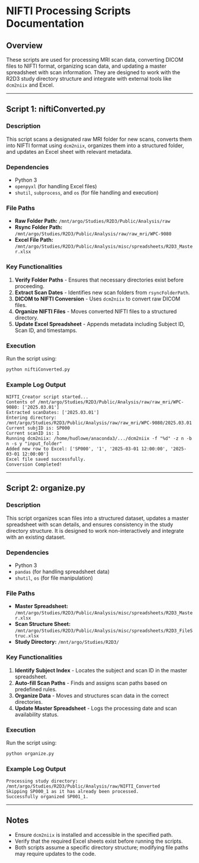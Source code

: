 # NIFTI Processing Scripts Documentation

## Overview
These scripts are used for processing MRI scan data, converting DICOM files to NIFTI format, organizing scan data, and updating a master spreadsheet with scan information. They are designed to work with the R2D3 study directory structure and integrate with external tools like `dcm2niix` and Excel.

---

## Script 1: niftiConverted.py

### Description
This script scans a designated raw MRI folder for new scans, converts them into NIFTI format using `dcm2niix`, organizes them into a structured folder, and updates an Excel sheet with relevant metadata.

### Dependencies
- Python 3
- `openpyxl` (for handling Excel files)
- `shutil`, `subprocess`, and `os` (for file handling and execution)

### File Paths
- **Raw Folder Path:** `/mnt/argo/Studies/R2D3/Public/Analysis/raw`
- **Rsync Folder Path:** `/mnt/argo/Studies/R2D3/Public/Analysis/raw/raw_mri/WPC-9080`
- **Excel File Path:** `/mnt/argo/Studies/R2D3/Public/Analysis/misc/spreadsheets/R2D3_Master.xlsx`

### Key Functionalities
1. **Verify Folder Paths** - Ensures that necessary directories exist before proceeding.
2. **Extract Scan Dates** - Identifies new scan folders from `rsyncFolderPath`.
3. **DICOM to NIFTI Conversion** - Uses `dcm2niix` to convert raw DICOM files.
4. **Organize NIFTI Files** - Moves converted NIFTI files to a structured directory.
5. **Update Excel Spreadsheet** - Appends metadata including Subject ID, Scan ID, and timestamps.

### Execution
Run the script using:
```sh
python niftiConverted.py
```

### Example Log Output
```
NIFTI_Creator script started...
Contents of /mnt/argo/Studies/R2D3/Public/Analysis/raw/raw_mri/WPC-9080: ['2025.03.01']
Extracted scanDates: ['2025.03.01']
Entering directory: /mnt/argo/Studies/R2D3/Public/Analysis/raw/raw_mri/WPC-9080/2025.03.01
Current subjID is: SP000
Current scanID is: 1
Running dcm2niix: /home/hudlowe/anaconda3/.../dcm2niix -f "%d" -z n -b n -s y "input_folder"
Added new row to Excel: ['SP000', '1', '2025-03-01 12:00:00', '2025-03-01 12:00:00']
Excel file saved successfully.
Conversion Completed!
```

---

## Script 2: organize.py

### Description
This script organizes scan files into a structured dataset, updates a master spreadsheet with scan details, and ensures consistency in the study directory structure. It is designed to work non-interactively and integrate with an existing dataset.

### Dependencies
- Python 3
- `pandas` (for handling spreadsheet data)
- `shutil`, `os` (for file manipulation)

### File Paths
- **Master Spreadsheet:** `/mnt/argo/Studies/R2D3/Public/Analysis/misc/spreadsheets/R2D3_Master.xlsx`
- **Scan Structure Sheet:** `/mnt/argo/Studies/R2D3/Public/Analysis/misc/spreadsheets/R2D3_FileStruc.xlsx`
- **Study Directory:** `/mnt/argo/Studies/R2D3/`

### Key Functionalities
1. **Identify Subject Index** - Locates the subject and scan ID in the master spreadsheet.
2. **Auto-fill Scan Paths** - Finds and assigns scan paths based on predefined rules.
3. **Organize Data** - Moves and structures scan data in the correct directories.
4. **Update Master Spreadsheet** - Logs the processing date and scan availability status.

### Execution
Run the script using:
```sh
python organize.py
```

### Example Log Output
```
Processing study directory: /mnt/argo/Studies/R2D3/Public/Analysis/raw/NIFTI_Converted
Skipping SP000_1 as it has already been processed.
Successfully organized SP001_1.
```

---

## Notes
- Ensure `dcm2niix` is installed and accessible in the specified path.
- Verify that the required Excel sheets exist before running the scripts.
- Both scripts assume a specific directory structure; modifying file paths may require updates to the code.
